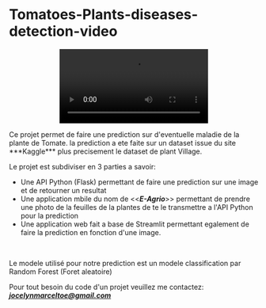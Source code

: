 # Tomatoes-Plants-diseases-detection-video
<p align="center">
<video src="https://github.com/C0d9Hunter/Tomatoes-Plants-diseases-detection-video/blob/4ce01919a9a5e59d9ba63ccec4b18f90062f008f/Tomate_Plant_leaf_disease_detect.mp4" autoplay/>
</p>
Ce projet permet de faire une prediction sur d'eventuelle maladie de la plante de Tomate. la prediction a ete faite sur un dataset issue du site ***Kaggle*** plus precisement le dataset de plant Village.
<br>

Le projet est subdiviser en 3 parties a savoir:
+ Une API Python (Flask) permettant de faire une prediction sur une image et de retourner un resultat
+ Une application mbile du nom de <<***E-Agrio***>> permettant de prendre une photo de la feuilles de la plantes de te le transmettre a l'API Python pour la prediction
+ Une application web fait a base de Streamlit permettant egalement de faire la prediction en fonction d'une image.
<br>

Le modele utilisé pour notre prediction est un modele classification par Random Forest (Foret aleatoire)
<br>

Pour tout besoin du code d'un projet veuillez me contactez: ***jocelynmarceltoe@gmail.com***
